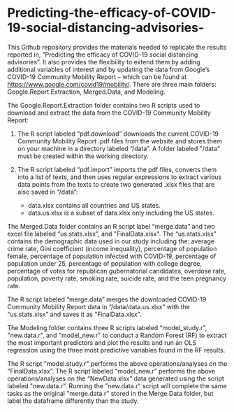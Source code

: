 # Predicting-the-efficacy-of-COVID-19-social-distancing-advisories-

This Github repository provides the materials needed to replicate the results reported in, “Predicting the efficacy of COVID-19 social distancing advisories”. It also provides the flexibility to extend them by adding additional variables of interest and by updating the data from Google’s COVID-19 Community Mobility Report – which can be found at https://www.google.com/covid19/mobility/. There are three main folders: Google.Report.Extraction, Merged.Data, and Modeling.

The Google.Report.Extraction folder contains two R scripts used to download and extract the data from the COVID-19 Community Mobility Report:

  1) The R script labeled “pdf.download” downloads the current COVID-19 Community Mobility Report .pdf files from the website and 
     stores them on your machine in a directory labeled “/data”. A folder labeled "/data" must be created within the working 
     directory. 
  2) The R script labeled “pdf.import” imports the pdf files, converts them into a list of texts, and then uses regular expressions to 
     extract various data points from the texts to create two generated .xlsx files that are also saved in “/data”:  

        - data.xlsx contains all countries and US states. 
        - data.us.xlsx is a subset of data.xlsx only including the US states. 

The Merged.Data folder contains an R script label “merge.data” and two excel file labeled “us.stats.xlsx”, and "FinalData.xlsx". The “us.stats.xlsx” contains the demographic data used in our study including the: average crime rate, Gini coefficient (income inequality), percentage of population female, percentage of population infected with COVID-19, percentage of population under 25, percentage of population with college degree, percentage of votes for republican gubernatorial candidates, overdose rate, population, poverty rate, smoking rate, suicide rate, and the teen pregnancy rate. 
              
The R script labeled “merge.data” merges the downloaded COVID-19 Community Mobility Report data in “/data/data.us.xlsx” with the “us.stats.xlsx” and saves it as "FinalData.xlsx". 

The Modeling folder contains three R scripts labeled “model_study.r”, "new.data.r", and "model_new.r" to conduct a Random Forest (RF) to extract the most important predictors and plot the results and run an OLS regression using the three most predictive variables found in the RF results. 

The R script "model.study.r" performs the above operations/analyses on the “FinalData.xlsx”. The R script labeled “model_new.r” performs the above operations/analyses on the “NewData.xlsx” data generated using the script labeled "new.data.r". Running the "new.data.r" script will complete the same tasks as the original "merge.data.r" stored in the Merge.Data folder, but label the dataframe differently than the study. 


